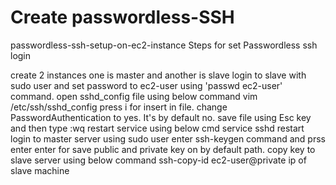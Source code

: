 # Create passwordless-SSH

passwordless-ssh-setup-on-ec2-instance
Steps for set Passwordless ssh login

create 2 instances one is master and another is slave
login to slave with sudo user and set password to ec2-user using 'passwd ec2-user' command.
open sshd_config file using below command vim /etc/ssh/sshd_config press i for insert in file. change PasswordAuthentication to yes. It's by default no. save file using Esc key and then type :wq
restart service using below cmd service sshd restart
login to master server using sudo user
enter ssh-keygen command and prss enter enter for save public and private key on by default path.
copy key to slave server using below command ssh-copy-id ec2-user@private ip of slave machine

